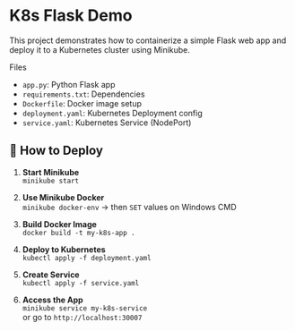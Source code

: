 # K8s Flask Demo

This project demonstrates how to containerize a simple Flask web app and deploy it to a Kubernetes cluster using Minikube.

Files

- `app.py`: Python Flask app
- `requirements.txt`: Dependencies
- `Dockerfile`: Docker image setup
- `deployment.yaml`: Kubernetes Deployment config
- `service.yaml`: Kubernetes Service (NodePort)

## 🚀 How to Deploy

1. **Start Minikube**  
   `minikube start`

2. **Use Minikube Docker**  
   `minikube docker-env` → then `SET` values on Windows CMD

3. **Build Docker Image**  
   `docker build -t my-k8s-app .`

4. **Deploy to Kubernetes**  
   `kubectl apply -f deployment.yaml`

5. **Create Service**  
   `kubectl apply -f service.yaml`

6. **Access the App**  
   `minikube service my-k8s-service`  
   or go to `http://localhost:30007`

